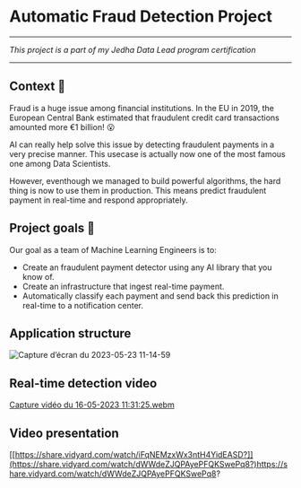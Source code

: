 # Automatic Fraud Detection Project
-----------------------------------------------------------------------------------------------------------------------------

*This project is a part of my Jedha Data Lead program certification*

-----------------------------------------------------------------------------------------------------------------------------
## Context 📇

Fraud is a huge issue among financial institutions. In the EU in 2019, the European Central Bank estimated that fraudulent credit card transactions amounted more €1 billion! 😮

AI can really help solve this issue by detecting fraudulent payments in a very precise manner. This usecase is actually now one of the most famous one among Data Scientists.

However, eventhough we managed to build powerful algorithms, the hard thing is now to use them in production. This means predict fraudulent payment in real-time and respond appropriately.
## Project goals 🎯

Our goal as a team of Machine Learning Engineers is to:

   - Create an fraudulent payment detector using any AI library that you know of.
   - Create an infrastructure that ingest real-time payment.
   - Automatically classify each payment and send back this prediction in real-time to a notification center.
      
## Application structure

![Capture d’écran du 2023-05-23 11-14-59](https://github.com/KamilaCatoire/Fraud_detector/assets/117351364/43437d62-6a9b-47e2-a615-fe87f0fdb325)

## Real-time detection video

[Capture vidéo du 16-05-2023 11:31:25.webm](https://github.com/KamilaCatoire/Fraud_detector/assets/117351364/24f99502-7893-4551-8c12-501bd840d33b)

## Video presentation 

[[https://share.vidyard.com/watch/iFqNEMzxWx3ntH4YidEASD?]](https://share.vidyard.com/watch/dWWdeZJQPAyePFQKSwePq8?)https://share.vidyard.com/watch/dWWdeZJQPAyePFQKSwePq8?

